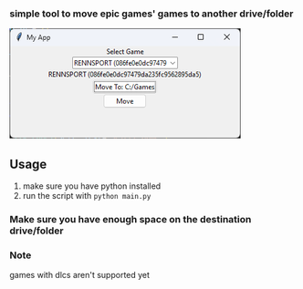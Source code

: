 ### simple tool to move epic games' games to another drive/folder

![screenshot](Screenshot.png)
## Usage
1. make sure you have python installed
2. run the script with `python main.py`
### Make sure you have enough space on the destination drive/folder

### Note
games with dlcs aren't supported yet
